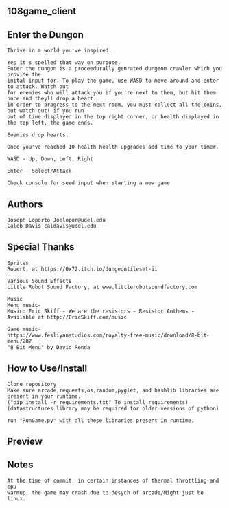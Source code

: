 ## 108game_client

## Enter the Dungon

    Thrive in a world you've inspired.

    Yes it's spelled that way on purpose.
    Enter the dungon is a proceedurally genrated dungeon crawler which you provide the
    inital input for. To play the game, use WASD to move around and enter to attack. Watch out
    for enemies who will attack you if you're next to them, but hit them once and theyll drop a heart.
    in order to progress to the next room, you must collect all the coins, but watch out! if you run 
    out of time displayed in the top right corner, or health displayed in the top left, the game ends.
    
    Enemies drop hearts.
    
    Once you've reached 10 health health upgrades add time to your timer.
    
    WASD - Up, Down, Left, Right
    
    Enter - Select/Attack
    
    Check console for seed input when starting a new game
    
## Authors
    Joseph Loporto Joelopor@udel.edu
    Caleb Davis caldavis@udel.edu

## Special Thanks
    Sprites
    Robert, at https://0x72.itch.io/dungeontileset-ii
    
    Various Sound Effects
    Little Robot Sound Factory, at www.littlerobotsoundfactory.com

    Music
    Menu music-
    Music: Eric Skiff - We are the resistors - Resistor Anthems -
    Available at http://EricSkiff.com/music
    
    Game music-
    https://www.fesliyanstudios.com/royalty-free-music/download/8-bit-menu/287
    "8 Bit Menu" by David Renda
    
## How to Use/Install
    Clone repository
    Make sure arcade,requests,os,random,pyglet, and hashlib libraries are present in your runtime.
    ("pip install -r requirements.txt" To install requirements)
    (datastructures library may be required for older versions of python)
    
    run "RunGame.py" with all these libraries present in runtime.
    
## Preview


## Notes
    At the time of commit, in certain instances of thermal throttling and cpu
    warmup, the game may crash due to desych of arcade/Might just be linux.
